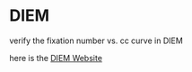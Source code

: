 # DIEM
verify the fixation number vs. cc curve in DIEM

here is the [DIEM Website](https://thediemproject.wordpress.com/videos-and%C2%A0data/) 



